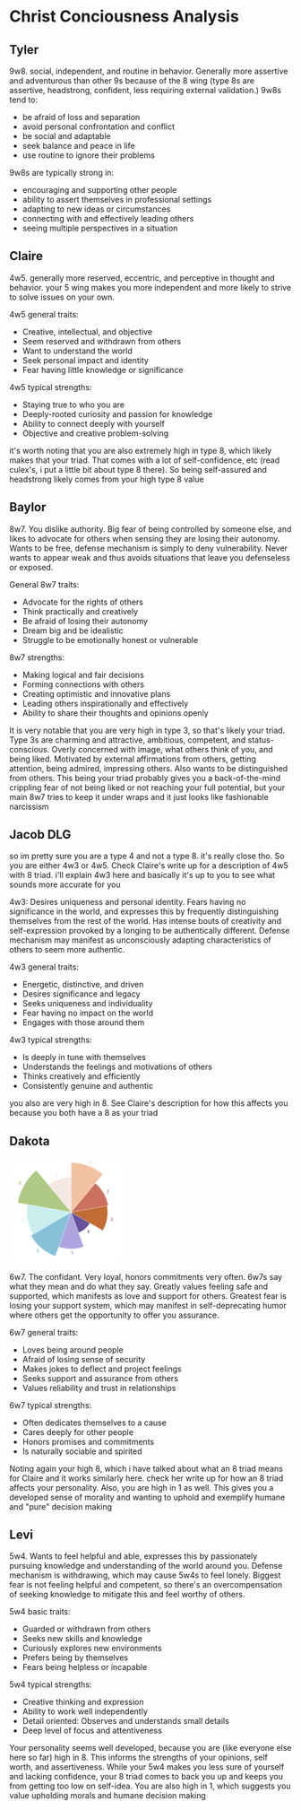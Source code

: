 # Christ Conciousness Analysis

## Tyler

9w8. social, independent, and routine in behavior. Generally more assertive and adventurous than other 9s because of the 8 wing (type 8s are assertive, headstrong, confident, less requiring external validation.)
9w8s tend to:

-   be afraid of loss and separation
-   avoid personal confrontation and conflict
-   be social and adaptable
-   seek balance and peace in life
-   use routine to ignore their problems

9w8s are typically strong in:

-   encouraging and supporting other people
-   ability to assert themselves in professional settings
-   adapting to new ideas or circumstances
-   connecting with and effectively leading others
-   seeing multiple perspectives in a situation

## Claire

4w5. generally more reserved, eccentric, and perceptive in thought and behavior. your 5 wing makes you more independent and more likely to strive to solve issues on your own.

4w5 general traits:

-   Creative, intellectual, and objective
-   Seem reserved and withdrawn from others
-   Want to understand the world
-   Seek personal impact and identity
-   Fear having little knowledge or significance

4w5 typical strengths:

-   Staying true to who you are
-   Deeply-rooted curiosity and passion for knowledge
-   Ability to connect deeply with yourself
-   Objective and creative problem-solving

it's worth noting that you are also extremely high in type 8, which likely makes that your triad. That comes with a lot of self-confidence, etc (read culex's, i put a little bit about type 8 there). So being self-assured and headstrong likely comes from your high type 8 value

## Baylor

8w7. You dislike authority. Big fear of being controlled by someone else, and likes to advocate for others when sensing they are losing their autonomy. Wants to be free, defense mechanism is simply to deny vulnerability. Never wants to appear weak and thus avoids situations that leave you defenseless or exposed.

General 8w7 traits:

-   Advocate for the rights of others
-   Think practically and creatively
-   Be afraid of losing their autonomy
-   Dream big and be idealistic
-   Struggle to be emotionally honest or vulnerable

8w7 strengths:

-   Making logical and fair decisions
-   Forming connections with others
-   Creating optimistic and innovative plans
-   Leading others inspirationally and effectively
-   Ability to share their thoughts and opinions openly

It is very notable that you are very high in type 3, so that's likely your triad. Type 3s are charming and attractive, ambitious, competent, and status-conscious. Overly concerned with image, what others think of you, and being liked. Motivated by external affirmations from others, getting attention, being admired, impressing others. Also wants to be distinguished from others. This being your triad probably gives you a back-of-the-mind crippling fear of not being liked or not reaching your full potential, but your main 8w7 tries to keep it under wraps and it just looks like fashionable narcissism

## Jacob DLG

so im pretty sure you are a type 4 and not a type 8. it's really close tho. So you are either 4w3 or 4w5. Check Claire's write up for a description of 4w5 with 8 triad. i'll explain 4w3 here and basically it's up to you to see what sounds more accurate for you

4w3: Desires uniqueness and personal identity. Fears having no significance in the world, and expresses this by frequently distinguishing themselves from the rest of the world. Has intense bouts of creativity and self-expression provoked by a longing to be authentically different. Defense mechanism may manifest as unconsciously adapting characteristics of others to seem more authentic.

4w3 general traits:

-   Energetic, distinctive, and driven
-   Desires significance and legacy
-   Seeks uniqueness and individuality
-   Fear having no impact on the world
-   Engages with those around them

4w3 typical strengths:

-   Is deeply in tune with themselves
-   Understands the feelings and motivations of others
-   Thinks creatively and efficiently
-   Consistently genuine and authentic

you also are very high in 8. See Claire's description for how this affects you because you both have a 8 as your triad

## Dakota

<img src="pictures/dakota.png" alt="dakota" width="200"/>

6w7. The confidant. Very loyal, honors commitments very often. 6w7s say what they mean and do what they say. Greatly values feeling safe and supported, which manifests as love and support for others. Greatest fear is losing your support system, which may manifest in self-deprecating humor where others get the opportunity to offer you assurance.

6w7 general traits:

-   Loves being around people
-   Afraid of losing sense of security
-   Makes jokes to deflect and project feelings
-   Seeks support and assurance from others
-   Values reliability and trust in relationships

6w7 typical strengths:

-   Often dedicates themselves to a cause
-   Cares deeply for other people
-   Honors promises and commitments
-   Is naturally sociable and spirited

Noting again your high 8, which i have talked about what an 8 triad means for Claire and it works similarly here. check her write up for how an 8 triad affects your personality. Also, you are high in 1 as well. This gives you a developed sense of morality and wanting to uphold and exemplify humane and "pure" decision making

## Levi

5w4. Wants to feel helpful and able, expresses this by passionately pursuing knowledge and understanding of the world around you. Defense mechanism is withdrawing, which may cause 5w4s to feel lonely. Biggest fear is not feeling helpful and competent, so there's an overcompensation of seeking knowledge to mitigate this and feel worthy of others.

5w4 basic traits:

-   Guarded or withdrawn from others
-   Seeks new skills and knowledge
-   Curiously explores new environments
-   Prefers being by themselves
-   Fears being helpless or incapable

5w4 typical strengths:

-   Creative thinking and expression
-   Ability to work well independently
-   Detail oriented: Observes and understands small details
-   Deep level of focus and attentiveness

Your personality seems well developed, because you are (like everyone else here so far) high in 8. This informs the strengths of your opinions, self worth, and assertiveness. While your 5w4 makes you less sure of yourself and lacking confidence, your 8 triad comes to back you up and keeps you from getting too low on self-idea. You are also high in 1, which suggests you value upholding morals and humane decision making
